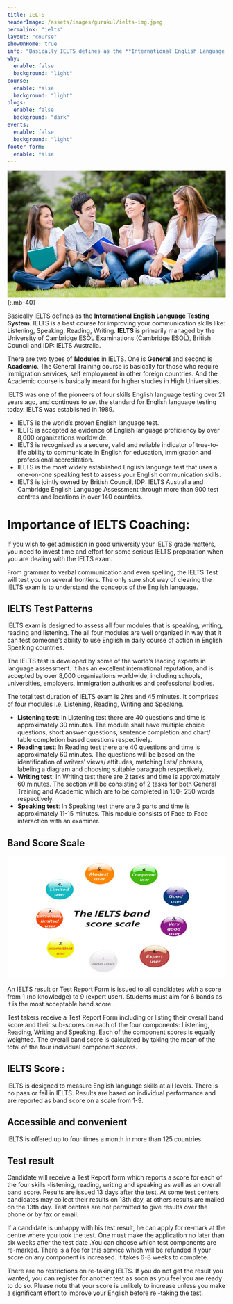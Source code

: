 ```yaml
---
title: IELTS
headerImage: /assets/images/gurukul/ielts-img.jpeg
permalink: "ielts"
layout: "course"
showOnHome: true
info: "Basically IELTS defines as the **International English Language Testing System**. IELTS is a best course for improving your communication skills like: Listening, Speaking, Reading, Writing. **IELTS** is primarily managed by the University of Cambridge ESOL Examinations (Cambridge ESOL), British Council and IDP: IELTS Australia."
why:
  enable: false
  background: "light"
course:
  enable: false
  background: "light"
blogs:
  enable: false
  background: "dark"
events:
  enable: false
  background: "light"
footer-form:
  enable: false
---
```


![CELPIP)](assets/images/gurukul/students-life-spain.jpg)
{:.mb-40}

Basically IELTS defines as the **International English Language Testing System**. IELTS is a best course for improving your communication skills like: Listening, Speaking, Reading, Writing. **IELTS** is primarily managed by the University of Cambridge ESOL Examinations (Cambridge ESOL), British Council and IDP: IELTS Australia.

There are two types of **Modules** in IELTS. One is **General** and second is **Academic**. The General Training course is basically for those who require immigration services, self employment in other foreign countries. And the Academic course is basically meant for higher studies in High Universities.

IELTS was one of the pioneers of four skills English language testing over 21 years ago, and continues to set the standard for English language testing today. IELTS was established in 1989. 


- IELTS is the world’s proven English language test.
- IELTS is accepted as evidence of English language proficiency by over 8,000 organizations worldwide.
- IELTS is recognised as a secure, valid and reliable indicator of true-to-life ability to communicate in English for education, immigration and professional accreditation.
- IELTS is the most widely established English language test that uses a one-on-one speaking test to assess your English communication skills.
- IELTS is jointly owned by British Council, IDP: IELTS Australia and Cambridge English Language Assessment through more than 900 test centres and locations in over 140 countries.


# Importance of IELTS Coaching: 

If you wish to get admission in good university your IELTS grade matters, you need to invest time and effort for some serious IELTS preparation when you are dealing with the IELTS exam. 

From grammar to verbal communication and even spelling, the IELTS Test will test you on several frontiers. The only sure shot way of clearing the IELTS exam is to understand the concepts of the English language.

## IELTS Test Patterns 

IELTS exam is designed to assess all four modules that is speaking, writing, reading and listening. The all four modules are well organized in way that it can test someone’s ability to use English in daily course of action in English Speaking countries. 

The IELTS test is developed by some of the world’s leading experts in language assessment. It has an excellent international reputation, and is accepted by over 8,000 organisations worldwide, including schools, universities, employers, immigration authorities and professional bodies. 

The total test duration of IELTS exam is 2hrs and 45 minutes. It comprises of four modules i.e. Listening, Reading, Writing and Speaking.

- **Listening test**: In Listening test there are 40 questions and time is approximately 30 minutes. The module shall have multiple choice questions, short answer questions, sentence completion and chart/ table completion based questions respectively.
- **Reading test**: In Reading test there are 40 questions and time is approximately 60 minutes. The questions will be based on the identification of writers’ views/ attitudes, matching lists/ phrases, labeling a diagram and choosing suitable paragraph respectively.
- **Writing test**: In Writing test there are 2 tasks and time is approximately 60 minutes. The section will be consisting of 2 tasks for both General Training and Academic which are  to be completed in 150- 250 words respectively. 
- **Speaking test**: In Speaking test there are 3 parts and time is approximately 11-15 minutes. This module consists of Face to Face interaction with an examiner.

## Band Score Scale 

![CELPIP)](assets/images/gurukul/band.jpg)    

An IELTS result or Test Report Form is issued to all candidates with a score from 1 (no knowledge) to 9 (expert user). Students must aim for 6 bands as it is the most acceptable band score. 

Test takers receive a Test Report Form including or listing their overall band score and their sub-scores on each of the four components: Listening, Reading, Writing and Speaking. Each of the component scores is equally weighted. The overall band score is calculated by taking the mean of the total of the four individual component scores.

## IELTS Score :

IELTS is designed to measure English language skills at all levels. There is no pass or fail in IELTS. Results are based on individual performance and are reported as band score on a scale from 1-9. 

## Accessible and convenient

IELTS is offered up to four times a month in more than 125 countries.

## Test result

Candidate will receive a Test Report form which reports a score for each of the four skills -listening, reading, writing and speaking as well as an overall band score. Results are issued 13 days after the test. At some test centers candidates may collect their results on 13th day, at others results are mailed on the 13th day. Test centres are not permitted to give results over the phone or by fax or email. 

If a candidate is unhappy with his test result, he can apply for re-mark at the centre where you took the test. One must make the application no later than six weeks after the test date .You can choose which test components are re-marked. There is a fee for this service which will be refunded if your score on any component is increased. It takes 6-8 weeks to complete. 

There are no restrictions on re-taking IELTS. If you do not get the result you wanted, you can register for another test as soon as you feel you are ready to do so. Please note that your score is unlikely to increase unless you make a significant effort to improve your English before re -taking the test.

